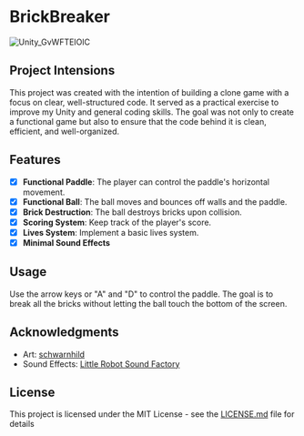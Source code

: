 # BrickBreaker

![Unity_GvWFTEIOlC](https://github.com/VladyslavStolbov/BrickBreaker/assets/124466211/83dc4642-f8ed-40fe-86b7-57bd2da72a07)


## Project Intensions

This project was created with the intention of building a clone game with a focus on clear, well-structured code. It served as a practical exercise to improve my Unity and general coding skills. The goal was not only to create a functional game but also to ensure that the code behind it is clean, efficient, and well-organized.


## Features

- [X] **Functional Paddle**: The player can control the paddle's horizontal movement.
- [X] **Functional Ball**: The ball moves and bounces off walls and the paddle.
- [X] **Brick Destruction**: The ball destroys bricks upon collision.
- [X] **Scoring System**: Keep track of the player's score.
- [X] **Lives System**: Implement a basic lives system.
- [X] **Minimal Sound Effects**

## Usage

Use the arrow keys or "A" and "D" to control the paddle. The goal is to break all the bricks without letting the ball touch the bottom of the screen.

## Acknowledgments

- Art: [schwarnhild](https://schwarnhild.itch.io/) 
- Sound Effects: [Little Robot Sound Factory](https://assetstore.unity.com/publishers/5673)

## License

This project is licensed under the MIT License - see the [LICENSE.md](LICENSE.md) file for details

